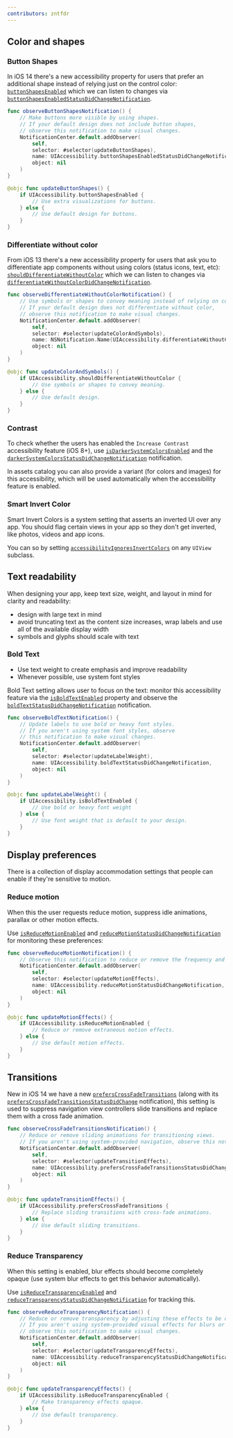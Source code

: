 ```yaml
---
contributors: zntfdr
---
```


## Color and shapes

### Button Shapes

In iOS 14 there's a new accessibility property for users that prefer an additional shape instead of relying just on the control color: [`buttonShapesEnabled`][buttonShapesEnabled] which we can listen to changes via [`buttonShapesEnabledStatusDidChangeNotification`][buttonShapesEnabledStatusDidChangeNotification].

```swift
func observeButtonShapesNotification() {
    // Make buttons more visible by using shapes.
    // If your default design does not include button shapes, 
    // observe this notification to make visual changes.
    NotificationCenter.default.addObserver(
    	self, 
    	selector: #selector(updateButtonShapes), 
    	name: UIAccessibility.buttonShapesEnabledStatusDidChangeNotification, 
    	object: nil
    )
}

@objc func updateButtonShapes() {
    if UIAccessibility.buttonShapesEnabled {
        // Use extra visualizations for buttons.
    } else {
        // Use default design for buttons.
    }
}
```

### Differentiate without color

From iOS 13 there's a new accessibility property for users that ask you to differentiate app components without using colors (status icons, text, etc): [`shouldDifferentiateWithoutColor`][shouldDifferentiateWithoutColor] which we can listen to changes via [`differentiateWithoutColorDidChangeNotification`][differentiateWithoutColorDidChangeNotification].

```swift
func observeDifferentiateWithoutColorNotification() {
    // Use symbols or shapes to convey meaning instead of relying on color alone.
    // If your default design does not differentiate without color, 
    // observe this notification to make visual changes.
    NotificationCenter.default.addObserver(
    	self, 
    	selector: #selector(updateColorAndSymbols), 
    	name: NSNotification.Name(UIAccessibility.differentiateWithoutColorDidChangeNotification), 
    	object: nil
    )
}

@objc func updateColorAndSymbols() {
    if UIAccessibility.shouldDifferentiateWithoutColor {
        // Use symbols or shapes to convey meaning.
    } else {
        // Use default design.
    }
}
```

### Contrast

To check whether the users has enabled the `Increase Contrast` accessibility feature (iOS 8+), use [`isDarkerSystemColorsEnabled`][isDarkerSystemColorsEnabled] and the [`darkerSystemColorsStatusDidChangeNotification`][darkerSystemColorsStatusDidChangeNotification] notification.

In assets catalog you can also provide a variant (for colors and images) for this accessibility, which will be used automatically when the accessibility feature is enabled.

### Smart Invert Color

Smart Invert Colors is a system setting that asserts an inverted UI over any app. You should flag certain views in your app so they don't get inverted, like photos, videos and app icons.

You can so by setting [`accessibilityIgnoresInvertColors`][accessibilityIgnoresInvertColors] on any `UIView` subclass.

## Text readability

When designing your app, keep text size, weight, and layout in mind for clarity and readability:

- design with large text in mind
- avoid truncating text as the content size increases, wrap labels and use all of the available display width
- symbols and glyphs should scale with text

### Bold Text

- Use text weight to create emphasis and improve readability
- Whenever possible, use system font styles

Bold Text setting allows user to focus on the text: monitor this accessibility feature via the [`isBoldTextEnabled`][isBoldTextEnabled] property and observe the [`boldTextStatusDidChangeNotification`][boldTextStatusDidChangeNotification] notification.

```swift
func observeBoldTextNotification() {
    // Update labels to use bold or heavy font styles.
    // If you aren't using system font styles, observe 
    // this notification to make visual changes.
    NotificationCenter.default.addObserver(
    	self, 
    	selector: #selector(updateLabelWeight), 
    	name: UIAccessibility.boldTextStatusDidChangeNotification, 
    	object: nil
    )
}

@objc func updateLabelWeight() {
    if UIAccessibility.isBoldTextEnabled {
        // Use bold or heavy font weight
    } else {
        // Use font weight that is default to your design.
    }
}
```

## Display preferences

There is a collection of display accommodation settings that people can enable if they're sensitive to motion.

### Reduce motion

When this the user requests reduce motion, suppress idle animations, parallax or other motion effects.

Use [`isReduceMotionEnabled`][isReduceMotionEnabled] and [`reduceMotionStatusDidChangeNotification`][reduceMotionStatusDidChangeNotification] for monitoring these preferences:

```swift
func observeReduceMotionNotification() {
    // Observe this notification to reduce or remove the frequency and intensity of motion effects.
    NotificationCenter.default.addObserver(
    	self, 
    	selector: #selector(updateMotionEffects), 
    	name: UIAccessibility.reduceMotionStatusDidChangeNotification, 
    	object: nil
    )
}

@objc func updateMotionEffects() {
    if UIAccessibility.isReduceMotionEnabled {
        // Reduce or remove extraneous motion effects.
    } else {
        // Use default motion effects.
    }
}
```

## Transitions

New in iOS 14 we have a new [`prefersCrossFadeTransitions`][prefersCrossFadeTransitions] (along with its [`prefersCrossFadeTransitionsStatusDidChange`][prefersCrossFadeTransitionsStatusDidChange] notification), this setting is used to suppress navigation view controllers slide transitions and replace them with a cross fade animation.

```swift
func observeCrossFadeTransitionsNotification() {
    // Reduce or remove sliding animations for transitioning views.
    // If you aren't using system-provided navigation, observe this notification to make visual changes.
    NotificationCenter.default.addObserver(
    	self, 
    	selector: #selector(updateTransitionEffects), 
    	name: UIAccessibility.prefersCrossFadeTransitionsStatusDidChange, 
    	object: nil
    )
}

@objc func updateTransitionEffects() {
    if UIAccessibility.prefersCrossFadeTransitions {
        // Replace sliding transitions with cross-fade animations.
    } else {
        // Use default sliding transitions.
    }
}
```

### Reduce Transparency

When this setting is enabled, blur effects should become completely opaque (use system blur effects to get this behavior automatically).

Use [`isReduceTransparencyEnabled`][isReduceTransparencyEnabled] and [`reduceTransparencyStatusDidChangeNotification`][reduceTransparencyStatusDidChangeNotification] for tracking this.

```swift
func observeReduceTransparencyNotification() {
    // Reduce or remove transparency by adjusting these effects to be completely opaque.
    // If you aren't using system-provided visual effects for blurs or vibrancy, 
    // observe this notification to make visual changes.
    NotificationCenter.default.addObserver(
    	self, 
    	selector: #selector(updateTransparencyEffects), 
    	name: UIAccessibility.reduceTransparencyStatusDidChangeNotification, 
    	object: nil
    )
}

@objc func updateTransparencyEffects() {
    if UIAccessibility.isReduceTransparencyEnabled {
        // Make transparency effects opaque.
    } else {
        // Use default transparency.
    }
}
```

[isReduceTransparencyEnabled]: https://developer.apple.com/documentation/uikit/uiaccessibility/1615074-isreducetransparencyenabled
[reduceTransparencyStatusDidChangeNotification]: https://developer.apple.com/documentation/uikit/uiaccessibility/1615125-reducetransparencystatusdidchang
[prefersCrossFadeTransitionsStatusDidChange]: https://developer.apple.com/documentation/uikit/uiaccessibility/3584819-preferscrossfadetransitionsstatu
[prefersCrossFadeTransitions]: https://developer.apple.com/documentation/uikit/uiaccessibility/3584818-preferscrossfadetransitions
[reduceMotionStatusDidChangeNotification]: https://developer.apple.com/documentation/uikit/uiaccessibility/1615204-reducemotionstatusdidchangenotif
[isReduceMotionEnabled]: https://developer.apple.com/documentation/uikit/uiaccessibility/1615133-isreducemotionenabled
[isBoldTextEnabled]: https://developer.apple.com/documentation/uikit/uiaccessibility/1615156-isboldtextenabled
[boldTextStatusDidChangeNotification]: https://developer.apple.com/documentation/uikit/uiaccessibility/1615152-boldtextstatusdidchangenotificat
[accessibilityIgnoresInvertColors]: https://developer.apple.com/documentation/uikit/uiview/2865843-accessibilityignoresinvertcolors
[isDarkerSystemColorsEnabled]: https://developer.apple.com/documentation/uikit/uiaccessibility/1615087-isdarkersystemcolorsenabled
[darkerSystemColorsStatusDidChangeNotification]: https://developer.apple.com/documentation/uikit/uiaccessibility/1615177-darkersystemcolorsstatusdidchang
[shouldDifferentiateWithoutColor]: https://developer.apple.com/documentation/uikit/uiaccessibility/3043553-shoulddifferentiatewithoutcolor
[differentiateWithoutColorDidChangeNotification]: https://developer.apple.com/documentation/uikit/uiaccessibility/3043554-differentiatewithoutcolordidchan
[buttonShapesEnabled]: https://developer.apple.com/documentation/uikit/uiaccessibility/3618943-buttonshapesenabled
[buttonShapesEnabledStatusDidChangeNotification]: https://developer.apple.com/documentation/uikit/uiaccessibility/3618944-buttonshapesenabledstatusdidchan